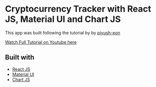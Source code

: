 # Cryptocurrency Tracker with React JS, Material UI and Chart JS

This app was built following the tutorial by by [piyush-eon](https://github.com/piyush-eon)

[Watch Full Tutorial on Youtube here](https://youtu.be/QA6oTpMZp84)

## Built with

- [React JS](https://reactjs.org/)
- [Material UI](https://mui.com/)
- [Chart JS](https://reactchartjs.github.io/react-chartjs-2/#/)
